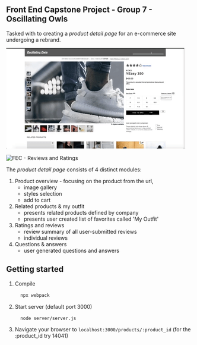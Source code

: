 ## Front End Capstone Project - Group 7 - Oscillating Owls
Tasked with to creating a _product detail page_ for an e-commerce site undergoing a rebrand.

![](giphy.gif)

![FEC - Reviews and Ratings](https://user-images.githubusercontent.com/69405223/117336402-05556a80-ae51-11eb-96e3-961261a00388.gif)


The _product detail page_ consists of 4 distinct modules:
1. Product overview - focusing on the product from the url,
   - image gallery
   - styles selection
   - add to cart
1. Related products & my outfit
   - presents related products defined by company
   - presents user created list of favorites called 'My Outfit'
1. Ratings and reviews
   - review summary of all user-submitted reviews
   - individual reviews
1. Questions & answers
   - user generated questions and answers


## Getting started
1. Compile
   ```sh
	 npx webpack
	 ```

1. Start server (default port 3000)
   ```sh
	 node server/server.js
	 ```
1. Navigate your browser to `localhost:3000/products/:product_id` (for the :product_id try 14041)

